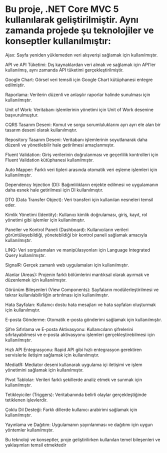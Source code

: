 # Bu proje, .NET Core MVC 5 kullanılarak geliştirilmiştir. Aynı zamanda projede şu teknolojiler ve konseptler kullanılmıştır:

Ajax: Sayfa yeniden yüklemeden veri alışverişi sağlamak için kullanılmıştır.

API ve API Tüketimi: Dış kaynaklardan veri almak ve sağlamak için API'ler kullanılmış, aynı zamanda API tüketimi gerçekleştirilmiştir.

Google Chart: Görsel veri temsili için Google Chart kütüphanesi entegre edilmiştir.

Raporlama: Verilerin düzenli ve anlaşılır raporlar halinde sunulması için kullanılmıştır.

Unit of Work: Veritabanı işlemlerinin yönetimi için Unit of Work desenine başvurulmuştur.

CQRS Tasarım Deseni: Komut ve sorgu sorumluluklarını ayrı ayrı ele alan bir tasarım deseni olarak kullanılmıştır.

Repository Tasarım Deseni: Veritabanı işlemlerinin soyutlanarak daha düzenli ve yönetilebilir hale getirilmesi amaçlanmıştır.

Fluent Validation: Giriş verilerinin doğrulanması ve geçerlilik kontrolleri için Fluent Validation kütüphanesi kullanılmıştır.

Auto Mapper: Farklı veri tipleri arasında otomatik veri eşleme işlemleri için kullanılmıştır.

Dependency Injection (DI): Bağımlılıkların enjekte edilmesi ve uygulamanın daha esnek hale getirilmesi için DI kullanılmıştır.

DTO (Data Transfer Object): Veri transferi için kullanılan nesneleri temsil eder.

Kimlik Yönetimi (Identity): Kullanıcı kimlik doğrulaması, giriş, kayıt, rol yönetimi gibi işlemler için kullanılmıştır.

Paneller ve Kontrol Paneli (Dashboard): Kullanıcıların verileri görüntüleyebildiği, yönetebildiği bir kontrol paneli sağlamak amacıyla kullanılmıştır.

LINQ: Veri sorgulamaları ve manipülasyonları için Language Integrated Query kullanılmıştır.

SignalR: Gerçek zamanlı web uygulamaları için kullanılmıştır.

Alanlar (Areas): Projenin farklı bölümlerini mantıksal olarak ayırmak ve düzenlemek için kullanılmıştır.

Görünüm Bileşenleri (View Components): Sayfaların modülerleştirilmesi ve tekrar kullanılabilirliğin artırılması için kullanılmıştır.

Hata Sayfaları: Kullanıcı dostu hata mesajları ve hata sayfaları oluşturmak için kullanılmıştır.

E-posta Gönderme: Otomatik e-posta gönderimi sağlamak için kullanılmıştır.

Şifre Sıfırlama ve E-posta Aktivasyonu: Kullanıcıların şifrelerini sıfırlayabilmesi ve e-posta aktivasyonu işlemleri gerçekleştirebilmesi için kullanılmıştır.

Hızlı API Entegrasyonu: Rapid API gibi hızlı entegrasyon gerektiren servislerle iletişim sağlamak için kullanılmıştır.

MediatR: Mediator deseni kullanarak uygulama içi iletişimi ve işlem yönetimini sağlamak için kullanılmıştır.

Pivot Tablolar: Verileri farklı şekillerde analiz etmek ve sunmak için kullanılmıştır.

Tetikleyiciler (Triggers): Veritabanında belirli olaylar gerçekleştiğinde tetiklenen işlevlerdir.

Çoklu Dil Desteği: Farklı dillerde kullanıcı arabirimi sağlamak için kullanılmıştır.

Yayınlama ve Dağıtım: Uygulamanın yayınlanması ve dağıtımı için uygun yöntemler kullanılmıştır.

Bu teknoloji ve konseptler, proje geliştirilirken kullanılan temel bileşenleri ve yaklaşımları temsil etmektedir
